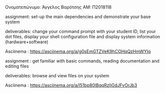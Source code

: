 Ονοματεπώνυμο: Άγγελος Βαρότσης
ΑM: Π2018118

assignment: set-up the main dependencies and demonstrate your base system

deliverables: change your command prompt with your student ID, list your dot files, display your shell configuration file and display system information (hardware+software)

Asciinema : https://asciinema.org/a/g0sEmGTZVeK9hCOHqQzHmWYIq


assignment : get familiar with basic commands, reading documentation and editing files

deliverables: browse and view files on your system

Asciinema : https://asciinema.org/a/l51bp80lBqqRzIjGdJFvOrJb3
